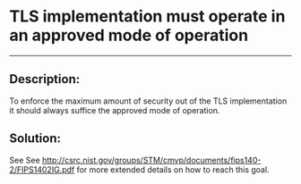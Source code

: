 # TLS implementation must operate in an approved mode of operation
-------

## Description:

To enforce the maximum amount of security out of the TLS implementation it should always
suffice the approved mode of operation.


## Solution:

See See http://csrc.nist.gov/groups/STM/cmvp/documents/fips140-2/FIPS1402IG.pdf
for more extended details on how to reach this goal.
